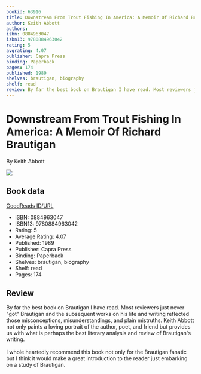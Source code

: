 ```yaml
---
bookid: 63916
title: Downstream From Trout Fishing In America: A Memoir Of Richard Brautigan
author: Keith Abbott
authors: 
isbn: 0884963047
isbn13: 9780884963042
rating: 5
avgrating: 4.07
publisher: Capra Press
binding: Paperback
pages: 174
published: 1989
shelves: brautigan, biography
shelf: read
review: By far the best book on Brautigan I have read. Most reviewers just never "got" Brautigan and the subsequent works on his life and writing reflected those misconceptions, misunderstandings, and plain mistruths. Keith Abbott not only paints a loving portrait of the author, poet, and friend but provides us with what is perhaps the best literary analysis and review of Brautigan's writing.<br/><br/>I whole heartedly recommend this book not only for the Brautigan fanatic but I think it would make a great introduction to the reader just embarking on a study of Brautigan.
---
```


# Downstream From Trout Fishing In America: A Memoir Of Richard Brautigan

By Keith Abbott

![](https://i.gr-assets.com/images/S/compressed.photo.goodreads.com/books/1399236735l/63916.jpg)

## Book data

[GoodReads ID/URL](https://www.goodreads.com/book/show/63916)

- ISBN: 0884963047
- ISBN13: 9780884963042
- Rating: 5
- Average Rating: 4.07
- Published: 1989
- Publisher: Capra Press
- Binding: Paperback
- Shelves: brautigan, biography
- Shelf: read
- Pages: 174

## Review

By far the best book on Brautigan I have read. Most reviewers just never "got" Brautigan and the subsequent works on his life and writing reflected those misconceptions, misunderstandings, and plain mistruths. Keith Abbott not only paints a loving portrait of the author, poet, and friend but provides us with what is perhaps the best literary analysis and review of Brautigan's writing.<br/><br/>I whole heartedly recommend this book not only for the Brautigan fanatic but I think it would make a great introduction to the reader just embarking on a study of Brautigan.


